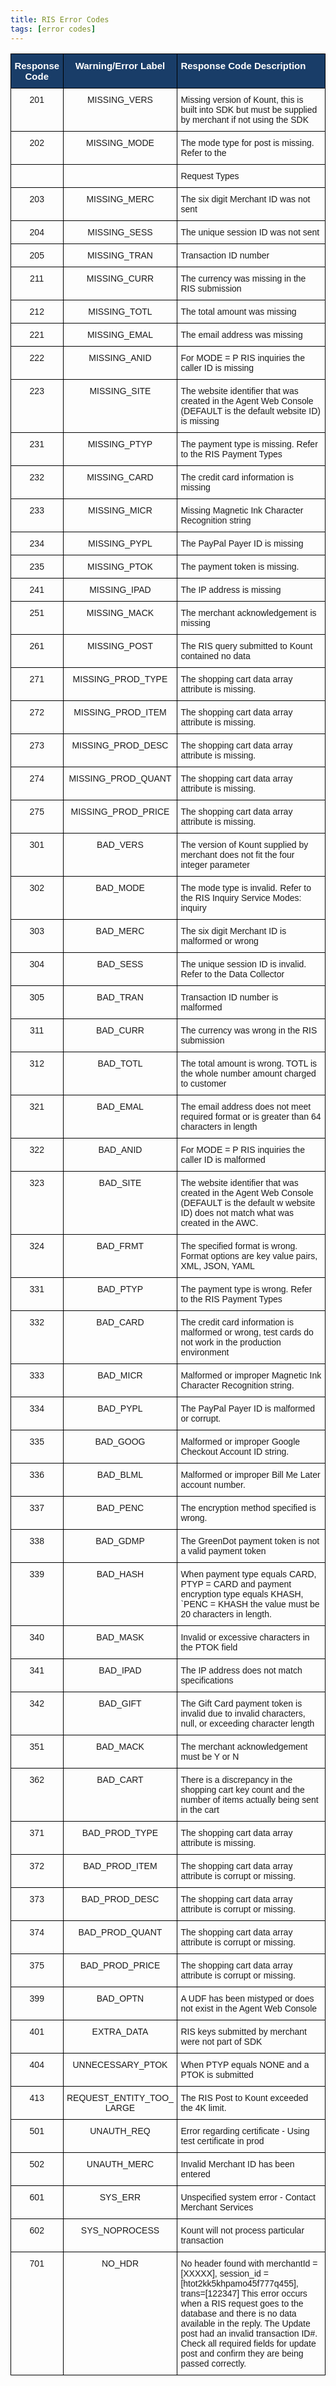 ```yaml
---
title: RIS Error Codes
tags: [error codes] 
---
```


<style type="text/css">
.tg  {border-collapse:collapse;border-spacing:0;}
.tg td{font-family:Arial, sans-serif;font-size:14px;padding:10px 5px;border-style:solid;border-width:1px;overflow:hidden;word-break:normal;border-color:black;}
.tg th{font-family:Arial, sans-serif;font-size:14px;font-weight:normal;padding:10px 5px;border-style:solid;border-width:1px;overflow:hidden;word-break:normal;border-color:black;}
.tg .tg-baqh{text-align:center;vertical-align:top}
.tg .tg-5197{font-weight:bold;font-size:15px;background-color:#193d68;color:#ffffff;text-align:center;vertical-align:top}
.tg .tg-pax9{font-weight:bold;font-size:15px;background-color:#193d68;color:#ffffff;text-align:left;vertical-align:top}
.tg .tg-0lax{text-align:left;vertical-align:top}
</style>
<table class="tg">
  <tr>
    <th class="tg-5197">﻿Response Code</th>
    <th class="tg-5197">Warning/Error Label</th>
    <th class="tg-pax9">Response Code Description</th>
  </tr>
  <tr>
    <td class="tg-baqh">201</td>
    <td class="tg-baqh">MISSING_VERS</td>
    <td class="tg-0lax">Missing version of Kount, this is built into SDK but must be supplied by merchant if not using the SDK</td>
  </tr>
  <tr>
    <td class="tg-baqh">202</td>
    <td class="tg-baqh">MISSING_MODE</td>
    <td class="tg-0lax">The mode type for post is missing. Refer to the</td>
  </tr>
  <tr>
    <td class="tg-baqh"></td>
    <td class="tg-baqh"></td>
    <td class="tg-0lax">Request Types</td>
  </tr>
  <tr>
    <td class="tg-baqh">203</td>
    <td class="tg-baqh">MISSING_MERC</td>
    <td class="tg-0lax">The six digit Merchant ID was not sent</td>
  </tr>
  <tr>
    <td class="tg-baqh">204</td>
    <td class="tg-baqh">MISSING_SESS</td>
    <td class="tg-0lax">The unique session ID was not sent</td>
  </tr>
  <tr>
    <td class="tg-baqh">205</td>
    <td class="tg-baqh">MISSING_TRAN</td>
    <td class="tg-0lax">Transaction ID number</td>
  </tr>
  <tr>
    <td class="tg-baqh">211</td>
    <td class="tg-baqh">MISSING_CURR</td>
    <td class="tg-0lax">The currency was missing in the RIS submission</td>
  </tr>
  <tr>
    <td class="tg-baqh">212</td>
    <td class="tg-baqh">MISSING_TOTL</td>
    <td class="tg-0lax">The total amount was missing</td>
  </tr>
  <tr>
    <td class="tg-baqh">221</td>
    <td class="tg-baqh">MISSING_EMAL</td>
    <td class="tg-0lax">The email address was missing</td>
  </tr>
  <tr>
    <td class="tg-baqh">222</td>
    <td class="tg-baqh">MISSING_ANID</td>
    <td class="tg-0lax">For MODE = P RIS inquiries the caller ID is missing</td>
  </tr>
  <tr>
    <td class="tg-baqh">223</td>
    <td class="tg-baqh">MISSING_SITE</td>
    <td class="tg-0lax">The website identifier that was created in the Agent Web Console (DEFAULT is the default website ID) is missing</td>
  </tr>
  <tr>
    <td class="tg-baqh">231</td>
    <td class="tg-baqh">MISSING_PTYP</td>
    <td class="tg-0lax">The payment type is missing. Refer to the RIS Payment Types</td>
  </tr>
  <tr>
    <td class="tg-baqh">232</td>
    <td class="tg-baqh">MISSING_CARD</td>
    <td class="tg-0lax">The credit card information is missing</td>
  </tr>
  <tr>
    <td class="tg-baqh">233</td>
    <td class="tg-baqh">MISSING_MICR</td>
    <td class="tg-0lax">Missing Magnetic Ink Character Recognition string</td>
  </tr>
  <tr>
    <td class="tg-baqh">234</td>
    <td class="tg-baqh">MISSING_PYPL</td>
    <td class="tg-0lax">The PayPal Payer ID is missing</td>
  </tr>
  <tr>
    <td class="tg-baqh">235</td>
    <td class="tg-baqh">MISSING_PTOK</td>
    <td class="tg-0lax">The payment token is missing.</td>
  </tr>
  <tr>
    <td class="tg-baqh">241</td>
    <td class="tg-baqh">MISSING_IPAD</td>
    <td class="tg-0lax">The IP address is missing</td>
  </tr>
  <tr>
    <td class="tg-baqh">251</td>
    <td class="tg-baqh">MISSING_MACK</td>
    <td class="tg-0lax">The merchant acknowledgement is missing</td>
  </tr>
  <tr>
    <td class="tg-baqh">261</td>
    <td class="tg-baqh">MISSING_POST</td>
    <td class="tg-0lax">The RIS query submitted to Kount contained no data</td>
  </tr>
  <tr>
    <td class="tg-baqh">271</td>
    <td class="tg-baqh">MISSING_PROD_TYPE</td>
    <td class="tg-0lax">The shopping cart data array attribute is missing.</td>
  </tr>
  <tr>
    <td class="tg-baqh">272</td>
    <td class="tg-baqh">MISSING_PROD_ITEM</td>
    <td class="tg-0lax">The shopping cart data array attribute is missing.</td>
  </tr>
  <tr>
    <td class="tg-baqh">273</td>
    <td class="tg-baqh">MISSING_PROD_DESC</td>
    <td class="tg-0lax">The shopping cart data array attribute is missing.</td>
  </tr>
  <tr>
    <td class="tg-baqh">274</td>
    <td class="tg-baqh">MISSING_PROD_QUANT</td>
    <td class="tg-0lax">The shopping cart data array attribute is missing.</td>
  </tr>
  <tr>
    <td class="tg-baqh">275</td>
    <td class="tg-baqh">MISSING_PROD_PRICE</td>
    <td class="tg-0lax">The shopping cart data array attribute is missing.</td>
  </tr>
  <tr>
    <td class="tg-baqh">301</td>
    <td class="tg-baqh">BAD_VERS</td>
    <td class="tg-0lax">The version of Kount supplied by merchant does not fit the four integer parameter</td>
  </tr>
  <tr>
    <td class="tg-baqh">302</td>
    <td class="tg-baqh">BAD_MODE</td>
    <td class="tg-0lax">The mode type is invalid. Refer to the RIS Inquiry Service Modes: inquiry</td>
  </tr>
  <tr>
    <td class="tg-baqh">303</td>
    <td class="tg-baqh">BAD_MERC</td>
    <td class="tg-0lax">The six digit Merchant ID is malformed or wrong</td>
  </tr>
  <tr>
    <td class="tg-baqh">304</td>
    <td class="tg-baqh">BAD_SESS</td>
    <td class="tg-0lax">The unique session ID is invalid. Refer to the Data Collector</td>
  </tr>
  <tr>
    <td class="tg-baqh">305</td>
    <td class="tg-baqh">BAD_TRAN</td>
    <td class="tg-0lax">Transaction ID number is malformed</td>
  </tr>
  <tr>
    <td class="tg-baqh">311</td>
    <td class="tg-baqh">BAD_CURR</td>
    <td class="tg-0lax">The currency was wrong in the RIS submission</td>
  </tr>
  <tr>
    <td class="tg-baqh">312</td>
    <td class="tg-baqh">BAD_TOTL</td>
    <td class="tg-0lax">The total amount is wrong. TOTL is the whole number amount charged to customer</td>
  </tr>
  <tr>
    <td class="tg-baqh">321</td>
    <td class="tg-baqh">BAD_EMAL</td>
    <td class="tg-0lax">The email address does not meet required format or is greater than 64 characters in length</td>
  </tr>
  <tr>
    <td class="tg-baqh">322</td>
    <td class="tg-baqh">BAD_ANID</td>
    <td class="tg-0lax">For MODE = P RIS inquiries the caller ID is malformed</td>
  </tr>
  <tr>
    <td class="tg-baqh">323</td>
    <td class="tg-baqh">BAD_SITE</td>
    <td class="tg-0lax">The website identifier that was created in the Agent Web Console (DEFAULT is the default w website ID) does not match what was created in the AWC.</td>
  </tr>
  <tr>
    <td class="tg-baqh">324</td>
    <td class="tg-baqh">BAD_FRMT</td>
    <td class="tg-0lax">The specified format is wrong. Format options are key value pairs, XML, JSON, YAML</td>
  </tr>
  <tr>
    <td class="tg-baqh">331</td>
    <td class="tg-baqh">BAD_PTYP</td>
    <td class="tg-0lax">The payment type is wrong. Refer to the RIS Payment Types</td>
  </tr>
  <tr>
    <td class="tg-baqh">332</td>
    <td class="tg-baqh">BAD_CARD</td>
    <td class="tg-0lax">The credit card information is malformed or wrong, test cards do not work in the production environment</td>
  </tr>
  <tr>
    <td class="tg-baqh">333</td>
    <td class="tg-baqh">BAD_MICR</td>
    <td class="tg-0lax">Malformed or improper Magnetic Ink Character Recognition string.</td>
  </tr>
  <tr>
    <td class="tg-baqh">334</td>
    <td class="tg-baqh">BAD_PYPL</td>
    <td class="tg-0lax">The PayPal Payer ID is malformed or corrupt.</td>
  </tr>
  <tr>
    <td class="tg-baqh">335</td>
    <td class="tg-baqh">BAD_GOOG</td>
    <td class="tg-0lax">Malformed or improper Google Checkout Account ID string.</td>
  </tr>
  <tr>
    <td class="tg-baqh">336</td>
    <td class="tg-baqh">BAD_BLML</td>
    <td class="tg-0lax">Malformed or improper Bill Me Later account number.</td>
  </tr>
  <tr>
    <td class="tg-baqh">337</td>
    <td class="tg-baqh">BAD_PENC</td>
    <td class="tg-0lax">The encryption method specified is wrong.</td>
  </tr>
  <tr>
    <td class="tg-baqh">338</td>
    <td class="tg-baqh">BAD_GDMP</td>
    <td class="tg-0lax">The GreenDot payment token is not a valid payment token</td>
  </tr>
  <tr>
    <td class="tg-baqh">339</td>
    <td class="tg-baqh">BAD_HASH</td>
    <td class="tg-0lax">When payment type equals CARD, PTYP = CARD and payment encryption type equals KHASH, `PENC = KHASH the value must be 20 characters in length.</td>
  </tr>
  <tr>
    <td class="tg-baqh">340</td>
    <td class="tg-baqh">BAD_MASK</td>
    <td class="tg-0lax">Invalid or excessive characters in the PTOK field</td>
  </tr>
  <tr>
    <td class="tg-baqh">341</td>
    <td class="tg-baqh">BAD_IPAD</td>
    <td class="tg-0lax">The IP address does not match specifications</td>
  </tr>
  <tr>
    <td class="tg-baqh">342</td>
    <td class="tg-baqh">BAD_GIFT</td>
    <td class="tg-0lax">The Gift Card payment token is invalid due to invalid characters, null, or exceeding character length</td>
  </tr>
  <tr>
    <td class="tg-baqh">351</td>
    <td class="tg-baqh">BAD_MACK</td>
    <td class="tg-0lax">The merchant acknowledgement must be Y or N</td>
  </tr>
  <tr>
    <td class="tg-baqh">362</td>
    <td class="tg-baqh">BAD_CART</td>
    <td class="tg-0lax">There is a discrepancy in the shopping cart key count and the number of items actually being sent in the cart</td>
  </tr>
  <tr>
    <td class="tg-baqh">371</td>
    <td class="tg-baqh">BAD_PROD_TYPE</td>
    <td class="tg-0lax">The shopping cart data array attribute is missing.</td>
  </tr>
  <tr>
    <td class="tg-baqh">372</td>
    <td class="tg-baqh">BAD_PROD_ITEM</td>
    <td class="tg-0lax">The shopping cart data array attribute is corrupt or missing.</td>
  </tr>
  <tr>
    <td class="tg-baqh">373</td>
    <td class="tg-baqh">BAD_PROD_DESC</td>
    <td class="tg-0lax">The shopping cart data array attribute is corrupt or missing.</td>
  </tr>
  <tr>
    <td class="tg-baqh">374</td>
    <td class="tg-baqh">BAD_PROD_QUANT</td>
    <td class="tg-0lax">The shopping cart data array attribute is corrupt or missing.</td>
  </tr>
  <tr>
    <td class="tg-baqh">375</td>
    <td class="tg-baqh">BAD_PROD_PRICE</td>
    <td class="tg-0lax">The shopping cart data array attribute is corrupt or missing.</td>
  </tr>
  <tr>
    <td class="tg-baqh">399</td>
    <td class="tg-baqh">BAD_OPTN</td>
    <td class="tg-0lax">A UDF has been mistyped or does not exist in the Agent Web Console</td>
  </tr>
  <tr>
    <td class="tg-baqh">401</td>
    <td class="tg-baqh">EXTRA_DATA</td>
    <td class="tg-0lax">RIS keys submitted by merchant were not part of SDK</td>
  </tr>
  <tr>
    <td class="tg-baqh">404</td>
    <td class="tg-baqh">UNNECESSARY_PTOK</td>
    <td class="tg-0lax">When PTYP equals NONE and a PTOK is submitted</td>
  </tr>
  <tr>
    <td class="tg-baqh">413</td>
    <td class="tg-baqh">REQUEST_ENTITY_TOO_ LARGE</td>
    <td class="tg-0lax">The RIS Post to Kount exceeded the 4K limit.</td>
  </tr>
  <tr>
    <td class="tg-baqh">501</td>
    <td class="tg-baqh">UNAUTH_REQ</td>
    <td class="tg-0lax">Error regarding certificate - Using test certificate in prod</td>
  </tr>
  <tr>
    <td class="tg-baqh">502</td>
    <td class="tg-baqh">UNAUTH_MERC</td>
    <td class="tg-0lax">Invalid Merchant ID has been entered</td>
  </tr>
  <tr>
    <td class="tg-baqh">601</td>
    <td class="tg-baqh">SYS_ERR</td>
    <td class="tg-0lax">Unspecified system error - Contact Merchant Services</td>
  </tr>
  <tr>
    <td class="tg-baqh">602</td>
    <td class="tg-baqh">SYS_NOPROCESS</td>
    <td class="tg-0lax">Kount will not process particular transaction</td>
  </tr>
  <tr>
    <td class="tg-baqh">701</td>
    <td class="tg-baqh">NO_HDR</td>
    <td class="tg-0lax">No header found with merchantId = [XXXXX], session_id = [htot2kk5khpamo45f777q455], trans=[122347] This error occurs when a RIS request goes to the database and there is no data available in the reply. The Update post had an invalid transaction ID#. Check all required fields for update post and confirm they are being passed correctly.</td>
  </tr>
</table>
